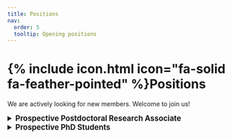 ```yaml
---
title: Positions
nav:
  order: 5
  tooltip: Opening positions
---
```


# {% include icon.html icon="fa-solid fa-feather-pointed" %}Positions

We are actively looking for new members. Welcome to join us!

<details>
  <summary style="font-size: 1.2em; font-weight: bold; cursor: pointer;">
    Prospective Postdoctoral Research Associate
  </summary>
  
  <p><strong>Position Summary:</strong></p>
  <p>
    We are seeking a Postdoctoral Research Associate. The Postdoctoral Research Associate will contribute to developing and/or applying artificial intelligence, machine learning, and image segmentation and/or data science-based methods to address cutting-edge topics, including but not limited to disease diagnosis/prognosis, biomarker identification, and treatment prediction.
  </p>

  <p>Questions may be directed to Dr. Jieqiong Wang at <a href="mailto:jiwang@unmc.edu">jiwang@unmc.edu</a>.</p>

  <p>Applications are being accepted online at: <a href="https://unmc.peopleadmin.com/postings/87589" target="_blank">Apply Here</a>. Individuals from diverse backgrounds are encouraged to apply.</p>

  <p><strong>Required Qualifications:</strong></p>
  <ul>
    <li>A PhD by the time of hiring in a relevant field. Relevant fields include (but are not limited to) Computer Science, Statistics, Mathematics, Automation, Informatics, and Engineering.</li>
    <li>Experience in deep learning, machine learning, and medical imaging processing.</li>
    <li>Programming experience: Python, MATLAB, SPSS, Shell.</li>
    <li>Experience in working with a Linux workstation.</li>
    <li>Excellent organizational and time-management skills with the ability to self-direct work.</li>
    <li>Ability to work as a team member.</li>
    <li>Excellent verbal and written communication skills.</li>
  </ul>

  <p><strong>Supplemental Qualifications:</strong></p>
  <ul>
    <li>Experience in bioinformatics.</li>
  </ul>

</details>


<details>
  <summary style="font-size: 1.2em; font-weight: bold; cursor: pointer;">
    Prospective PhD Students
  </summary>
  <p><strong>Responsibilities:</strong></p>
  <ul>
    <li>Independently undertake scientific research tasks and projects;</li>
    <li>Participate in core laboratory research projects;</li>
    <li>Engage in other related research activities within the university and department.</li>
  </ul>

  <p><strong>Application Requirements:</strong></p>
  <p>Applicants should be capable of independently undertaking research projects, passionate about scientific research, diligent, eager to learn, and possess good communication skills. A minimum of a bachelor's degree in computer science, automation, electronic engineering, informatics, mathematics, physics, or other quantitative sciences is required. <strong>Strong programming skills are essential</strong>, and a background in machine learning, artificial intelligence, or data science is preferred. Applicants should have a keen interest in medical image analysis and be willing to engage in related research. The expected start date is Spring or Fall 2025.</p>

  <p><strong>Requirements of UNMC PhD Program:</strong></p>
  <ul>
    <li>Cumulative GPA (undergraduate, or undergraduate + master's if applicable): 3.0 or above (on a 4.0 scale). Non-U.S. grades must be verified by WES or ECE.</li>
    <li>English proficiency: IELTS 6.5, TOEFL iBT 80, or Duolingo 120.</li>
    <li>GRE: Not required.</li>
  </ul>

  <p><strong>Requirements of Wang’s Lab:</strong></p>
  <ul>
    <li>Excellent coding skills.</li>
    <li>Experience in deep learning, machine learning, and medical imaging processing.</li>
    <li>Experience in computer vision or natural language processing.</li>
    <li>Programming experience: Python, MATLAB, SPSS, Bash.</li>
    <li>Experience in working with a Linux workstation.</li>
    <li>Excellent verbal and written communication skills.</li>
    <li>A minimum of a bachelor's degree in computer science, automation, electronic engineering, informatics, mathematics, physics, or other quantitative sciences.</li>
  </ul>

  <p><strong>Additional Skills:</strong></p>
  <p>Highly proficient in medical imaging toolboxes/software including BIDS rule, FreeSurfer, FSL, AFNI, SPM, ANTs, ITK, c3d, SurfStat, NODDI, GIFT, CONN, GRETNA, SPSS, etc. Data management and/or data analysis in the medical area.</p>

  <p><strong>Benefits:</strong></p>
  <p>Fully funded support, with specific financial support according to the relevant program.</p>

  <p><strong>Application Process:</strong></p>
  <p>Applicants should send their personal resume (including basic personal information, educational background, work experience, research achievements, and contact information), transcripts, and English proficiency scores (IELTS, TOEFL, or Duolingo) to: <a href="mailto:jiwang@unmc.edu">jiwang@unmc.edu</a>. All application materials will be kept strictly confidential. Candidates who pass the initial review will be contacted for an interview shortly.</p>
</details>
